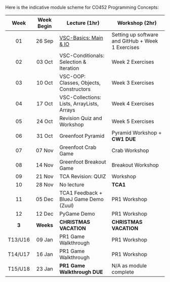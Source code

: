 
Here is the indicative module scheme for CO452 Programming Concepts:

| Week | Week Begin | Lecture (1hr) | Workshop (2hr) |
| :---: | :---: | ---- | ---- |
| 01 | 26 Sep | [VSC-Basics: Main & IO](https://github.com/BNU-CO452/Java-Apps/blob/main/docs/CO452%20Lecture%201%20-%20Basics%2C%20Main%2C%20IO.pdf) | Setting up software and GitHub + Week 1 Exercises |  
| 02 | 03 Oct | VSC-Conditionals: Selection & Iteration | Week 2 Exercises |
| 03 | 10 Oct | VSC-OOP: Classes, Objects, Constructors | Week 3 Exercises |
| 04 | 17 Oct | VSC-Collections: Lists, ArrayLists, Arrays | Week 4 Exercises |
| 05 | 24 Oct | Revision Quiz and Workshop | Week 5 Exercises | 
| 06 | 31 Oct | Greenfoot Pyramid | Pyramid Workshop + **CW1 DUE** |  
| 07 | 07 Nov | Greenfoot Crab Game| Crab Workshop |
| 08 | 14 Nov | Greenfoot Breakout Game | Breakout Workshop | 
| 09 | 21 Nov | TCA Revision: QUIZ | Workshop |  
| 10 | 28 Nov | No lecture | **TCA1** | 
| 11 | 05 Dec | TCA1 Feedback + BlueJ Game Demo (Zuul) | PR1 Workshop |  
| 12 | 12 Dec | PyGame Demo | PR1 Workshop | 
| **3** | **Weeks** | **CHRISTMAS VACATION** | **CHRISTMAS VACATION** | 
| T13/U16 | 09 Jan | PR1 Game Walkthrough | PR1 Workshop |  
| T14/U17 | 16 Jan | PR1 Game Walkthrough  | PR1 Workshop |
| T15/U18 | 23 Jan | **PR1 Game Walkthrough DUE** | N/A as module complete | 